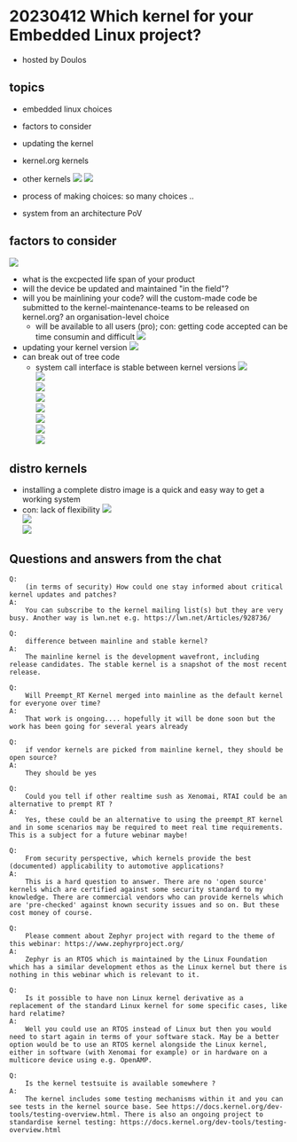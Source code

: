 # 20230412 Which kernel for your Embedded Linux project?
* hosted by Doulos

## topics
* embedded linux choices
* factors to consider
* updating the kernel
* kernel.org kernels
* other kernels
![](img00.png)
![](img00a.png)

* process of making choices: so many choices ..
* system from an architecture PoV

## factors to consider
![](img01.png)
* what is the excpected life span of your product
* will the device be updated and maintained "in the field"?
* will you be mainlining your code? will the custom-made code be submitted to the kernel-maintenance-teams to be released on kernel.org? an organisation-level choice
  * will be available to all users (pro); con: getting code accepted can be time consumin and difficult
![](img02.png)
* updating your kernel version
![](img03.png)
* can break out of tree code
  * system call interface is stable between kernel versions
![](img04.png)  
![](img05.png)  
![](img06.png)  
![](img07.png)  
![](img08.png)  
![](img09.png)  
![](img10.png)  
![](img11.png)  
## distro kernels
* installing a complete distro image is a quick and easy way to get a working system
* con: lack of flexibility
![](img12.png)  
![](img13.png)  
![](img14.png)  


## Questions and answers from the chat
```
Q:
    (in terms of security) How could one stay informed about critical kernel updates and patches?
A:
    You can subscribe to the kernel mailing list(s) but they are very busy. Another way is lwn.net e.g. https://lwn.net/Articles/928736/ 
```
```
Q:
    difference between mainline and stable kernel?
A:
    The mainline kernel is the development wavefront, including release candidates. The stable kernel is a snapshot of the most recent release. 
```
```
Q:
    Will Preempt_RT Kernel merged into mainline as the default kernel for everyone over time?
A:
    That work is ongoing.... hopefully it will be done soon but the work has been going for several years already 
```
```
Q:
    if vendor kernels are picked from mainline kernel, they should be open source?
A:
    They should be yes 
```
```
Q:
    Could you tell if other realtime sush as Xenomai, RTAI could be an alternative to prempt RT ? 
A:
    Yes, these could be an alternative to using the preempt_RT kernel and in some scenarios may be required to meet real time requirements. This is a subject for a future webinar maybe! 
```
```
Q:
    From security perspective, which kernels provide the best (documented) applicability to automotive applications?
A:
    This is a hard question to answer. There are no 'open source' kernels which are certified against some security standard to my knowledge. There are commercial vendors who can provide kernels which are 'pre-checked' against known security issues and so on. But these cost money of course. 
```
```
Q:
    Please comment about Zephyr project with regard to the theme of this webinar: https://www.zephyrproject.org/ 
A:
    Zephyr is an RTOS which is maintained by the Linux Foundation which has a similar development ethos as the Linux kernel but there is nothing in this webinar which is relevant to it. 
```
```
Q:
    Is it possible to have non Linux kernel derivative as a replacement of the standard Linux kernel for some specific cases, like hard relatime? 
A:
    Well you could use an RTOS instead of Linux but then you would need to start again in terms of your software stack. May be a better option would be to use an RTOS kernel alongside the Linux kernel, either in software (with Xenomai for example) or in hardware on a multicore device using e.g. OpenAMP. 
```
```
Q:
    Is the kernel testsuite is available somewhere ? 
A:
    The kernel includes some testing mechanisms within it and you can see tests in the kernel source base. See https://docs.kernel.org/dev-tools/testing-overview.html. There is also an ongoing project to standardise kernel testing: https://docs.kernel.org/dev-tools/testing-overview.html 
```
